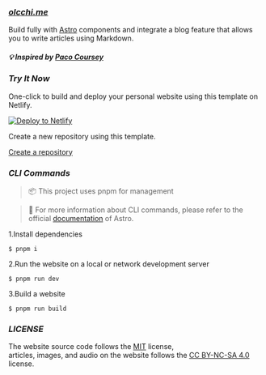 ### ***[olcchi.me](https://olcchi.me)***   

 Build fully with [Astro](https://astro.build/) components and integrate a blog feature that allows you to write articles using Markdown.

##### 💡 *Inspired by [Paco Coursey](https://paco.me)*

### ***Try It Now***  

One-click to build and deploy your personal website using this template on Netlify.  

 [![Deploy to Netlify](https://www.netlify.com/img/deploy/button.svg)](https://app.netlify.com/start/deploy?repository=https://github.com/olcchi/olcchi.me)

Create a new repository using this template.  

[Create a repository](https://github.com/olcchi/olcchi.me/generate)

### ***CLI Commands***  

> 📦 This project uses pnpm for management

> 📖 For more information about CLI commands, please refer to the official [documentation](https://docs.astro.build/zh-cn/reference/cli-reference/) of Astro.

1.Install dependencies
```
$ pnpm i
```
2.Run the website on a local or network development server
```
$ pnpm run dev
```
3.Build a website
```
$ pnpm run build
```

### ***LICENSE***
 The website source code follows the [MIT](./LICENSE) license,  
 articles, images, and audio on the website follows the [CC BY-NC-SA 4.0](https://creativecommons.org/licenses/by-nc-sa/4.0/) license.